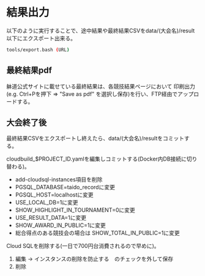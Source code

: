 # 結果出力

以下のように実行することで、途中結果や最終結果CSVをdata/(大会名)/result以下にエクスポート出来る。

```bash
tools/export.bash (URL)
```

## 最終結果pdf

躰道公式サイトに載せている最終結果は、各競技結果ページにおいて
印刷出力(e.g. Ctrl+Pを押下 => "Save as pdf" を選択し保存)を行い、FTP経由でアップロードする。


## 大会終了後

最終結果CSVをエクスポートし終えたら、data/(大会名)/resultをコミットする。

cloudbuild_$PROJECT_ID.yamlを編集しコミットする(Docker内DB接続に切り替わる)。

- add-cloudsql-instances項目を削除
- PGSQL\_DATABASE=taido\_recordに変更
- PGSQL\_HOST=localhostに変更
- USE\_LOCAL\_DB=1に変更
- SHOW\_HIGHLIGHT\_IN\_TOURNAMENT=0に変更
- USE\_RESULT\_DATA=1に変更
- SHOW\_AWARD\_IN\_PUBLIC=1に変更
- 総合得点のある競技会の場合は SHOW\_TOTAL\_IN\_PUBLIC=1に変更

Cloud SQLを削除する(一日で700円台消費されるので早めに)。

1. 編集 -> インスタンスの削除を防止する　のチェックを外して保存
2. 削除
